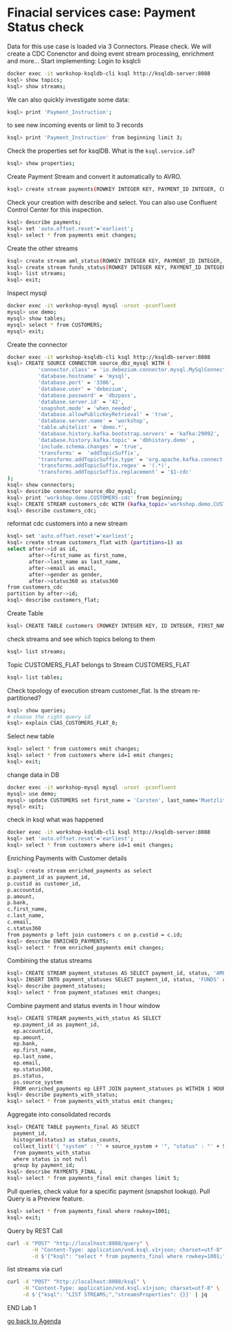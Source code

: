 # Finacial services case: Payment Status check
Data for this use case is loaded via 3 Connectors. Please check.
We will create a CDC Conenctor and doing event stream processing, enrichment and more...
Start implementing: Login to ksqlcli
```bash
docker exec -it workshop-ksqldb-cli ksql http://ksqldb-server:8088
ksql> show topics;
ksql> show streams;
```
We can also quickly investigate some data:
```bash
ksql> print 'Payment_Instruction';
```
to see new incoming events or limit to 3 records
```bash
ksql> print 'Payment_Instruction' from beginning limit 3;
```
Check the properties set for ksqlDB. What is the `ksql.service.id`?
```bash
ksql> show properties;
```
Create Payment Stream and convert it automatically to AVRO.
```bash
ksql> create stream payments(ROWKEY INTEGER KEY, PAYMENT_ID INTEGER, CUSTID INTEGER, ACCOUNTID INTEGER, AMOUNT BIGINT, BANK VARCHAR) with(kafka_topic='Payment_Instruction', value_format='avro');
```
Check your creation with describe and select. You can also use Confluent Control Center for this inspection.
```bash
ksql> describe payments;
ksql> set 'auto.offset.reset'='earliest';
ksql> select * from payments emit changes;
```
Create the other streams
```bash
ksql> create stream aml_status(ROWKEY INTEGER KEY, PAYMENT_ID INTEGER, BANK VARCHAR, STATUS VARCHAR) with(kafka_topic='AML_Status', value_format='avro');
ksql> create stream funds_status(ROWKEY INTEGER KEY, PAYMENT_ID INTEGER, REASON_CODE VARCHAR, STATUS VARCHAR) with(kafka_topic='Funds_Status', value_format='avro');
ksql> list streams;
ksql> exit;
```
Inspect mysql
```bash
docker exec -it workshop-mysql mysql -uroot -pconfluent
mysql> use demo;
mysql> show tables;
mysql> select * from CUSTOMERS;
mysql> exit;
```
Create the connector
```bash
docker exec -it workshop-ksqldb-cli ksql http://ksqldb-server:8088
ksql> CREATE SOURCE CONNECTOR source_dbz_mysql WITH (
          'connector.class' = 'io.debezium.connector.mysql.MySqlConnector',
          'database.hostname' = 'mysql',
          'database.port' = '3306',
          'database.user' = 'debezium',
          'database.password' = 'dbzpass',
          'database.server.id' = '42',
          'snapshot.mode' = 'when_needed',
          'database.allowPublicKeyRetrieval' = 'true',
          'database.server.name' = 'workshop',
          'table.whitelist' = 'demo.*',
          'database.history.kafka.bootstrap.servers' = 'kafka:29092',
          'database.history.kafka.topic' = 'dbhistory.demo' ,
          'include.schema.changes' = 'true',
          'transforms' =  'addTopicSuffix',
          'transforms.addTopicSuffix.type' = 'org.apache.kafka.connect.transforms.RegexRouter',
          'transforms.addTopicSuffix.regex' = '(.*)',
          'transforms.addTopicSuffix.replacement' = '$1-cdc'
);
ksql> show connectors;
ksql> describe connector source_dbz_mysql;
ksql> print 'workshop.demo.CUSTOMERS-cdc' from beginning;
ksql> CREATE STREAM customers_cdc WITH (kafka_topic='workshop.demo.CUSTOMERS-cdc', value_format='avro');
ksql> describe customers_cdc;
```
reformat cdc customers into a new stream
```bash
ksql> set 'auto.offset.reset'='earliest';
ksql> create stream customers_flat with (partitions=1) as
select after->id as id,
       after->first_name as first_name,
       after->last_name as last_name,
       after->email as email,
       after->gender as gender,
       after->status360 as status360
from customers_cdc
partition by after->id;
ksql> describe customers_flat;
```
Create Table
```bash
ksql> CREATE TABLE customers (ROWKEY INTEGER KEY, ID INTEGER, FIRST_NAME VARCHAR, LAST_NAME VARCHAR, EMAIL VARCHAR, GENDER VARCHAR, STATUS360 VARCHAR) WITH(kafka_topic='CUSTOMERS_FLAT', value_format='avro', key='ID');
```
check streams and see which topics belong to them
```bash
ksql> list streams;
```
Topic CUSTOMERS_FLAT belongs to Stream CUSTOMERS_FLAT
```bash
ksql> list tables;
```
Check topology of execution stream customer_flat. Is the stream re-partitioned?
```bash
ksql> show queries;
# choose the right query id
ksql> explain CSAS_CUSTOMERS_FLAT_0;
```
Select new table
```bash
ksql> select * from customers emit changes;
ksql> select * from customers where id=1 emit changes;
ksql> exit;
```
change data in DB
```bash
docker exec -it workshop-mysql mysql -uroot -pconfluent
mysql> use demo;
mysql> update CUSTOMERS set first_name = 'Carsten', last_name='Muetzlitz' where id = 1;
mysql> exit;
```
check in ksql what was happened
```bash
docker exec -it workshop-ksqldb-cli ksql http://ksqldb-server:8088
ksql> set 'auto.offset.reset'='earliest';
ksql> select * from customers where id=1 emit changes;
```
Enriching Payments with Customer details
```bash
ksql> create stream enriched_payments as select
p.payment_id as payment_id,
p.custid as customer_id,
p.accountid,
p.amount,
p.bank,
c.first_name,
c.last_name,
c.email,
c.status360
from payments p left join customers c on p.custid = c.id;
ksql> describe ENRICHED_PAYMENTS;
ksql> select * from enriched_payments emit changes;
```
Combining the status streams
```bash
ksql> CREATE STREAM payment_statuses AS SELECT payment_id, status, 'AML' as source_system FROM aml_status;
ksql> INSERT INTO payment_statuses SELECT payment_id, status, 'FUNDS' as source_system FROM funds_status;
ksql> describe payment_statuses;
ksql> select * from payment_statuses emit changes;
```
Combine payment and status events in 1 hour window
```bash
ksql> CREATE STREAM payments_with_status AS SELECT
  ep.payment_id as payment_id,
  ep.accountid,
  ep.amount,
  ep.bank,
  ep.first_name,
  ep.last_name,
  ep.email,
  ep.status360,
  ps.status,
  ps.source_system
  FROM enriched_payments ep LEFT JOIN payment_statuses ps WITHIN 1 HOUR ON ep.payment_id = ps.payment_id ;
ksql> describe payments_with_status;
ksql> select * from payments_with_status emit changes;
```
Aggregate into consolidated records
```bash
ksql> CREATE TABLE payments_final AS SELECT
  payment_id,
  histogram(status) as status_counts,
  collect_list('{ "system" : "' + source_system + '", "status" : "' + STATUS + '"}') as service_status_list
  from payments_with_status
  where status is not null
  group by payment_id;
ksql> describe PAYMENTS_FINAL ;
ksql> select * from payments_final emit changes limit 5;
```
Pull queries, check value for a specific payment (snapshot lookup). Pull Query is a Preview feature.
```bash
ksql> select * from payments_final where rowkey=1001;
ksql> exit;
```
Query by REST Call
```bash
curl -X "POST" "http://localhost:8088/query" \
        -H "Content-Type: application/vnd.ksql.v1+json; charset=utf-8" \
        -d $'{"ksql": "select * from payments_final where rowkey=1001;","streamsProperties": {}}' | jq
```
list streams via curl
```bash
curl -X "POST" "http://localhost:8088/ksql" \
     -H "Content-Type: application/vnd.ksql.v1+json; charset=utf-8" \
     -d $'{"ksql": "LIST STREAMS;","streamsProperties": {}}' | jq        
```

END Lab 1 


[go back to Agenda](https://github.com/ora0600/confluent-ksqldb-hands-on-workshop/blob/master/README.md#hands-on-agenda-and-labs)
